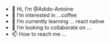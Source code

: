 - 👋 Hi, I’m @Adido-Antoine
- 👀 I’m interested in ...coffee
- 🌱 I’m currently learning ... react native
- 💞️ I’m looking to collaborate on ...
- 📫 How to reach me ...

<!---
Adido-Antoine/Adido-Antoine is a ✨ special ✨ repository because its `README.md` (this file) appears on your GitHub profile.
You can click the Preview link to take a look at your changes.
--->
